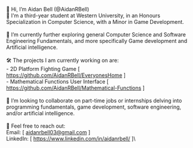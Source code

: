 👋 Hi, I’m Aidan Bell (@AidanRBell)\
📕 I'm a third-year student at Western University, in an Honours Specialization in Computer Science, with a Minor in Game Development.\
\
📝 I’m currently further exploring general Computer Science and Software Engineering Fundamentals, and more specifically Game development and Artificial intelligence.\
\
🛠 The projects I am currently working on are:\
    - 2D Platform Fighting Game [ https://github.com/AidanRBell/EveryonesHome ]\
    - Mathematical Functions User Interface [ https://github.com/AidanRBell/Mathematical-Functions ]\
\
👥 I’m looking to collaborate on part-time jobs or internships delving into programming fundamentals, game development, software engineering, and/or artificial intelligence.\
\
💬 Feel free to reach out:\
    Email: [ aidanrbell03@gmail.com ]\
    LinkedIn: [ https://www.linkedin.com/in/aidanrbell/ ]\

<!---
AidanRBell/AidanRBell is a ✨ special ✨ repository because its `README.md` (this file) appears on your GitHub profile.
You can click the Preview link to take a look at your changes.
--->

